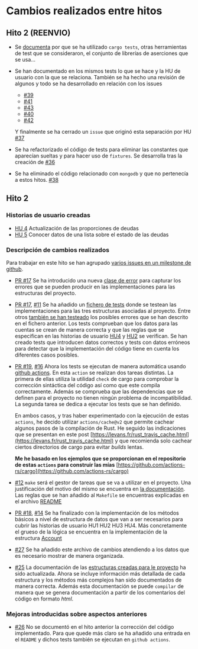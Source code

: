 # Cambios realizados entre hitos

## Hito 2 (REENVIO)

- Se [documenta](herramientas.md#herramienta-de-tests) por que se ha utilizado `cargo tests`, otras herramientas de test
  que se consideraron, el conjunto de librerías de aserciones que se usa...

- Se han documentado en los mismos tests lo que se hace y la HU de usuario con la que se relaciona. 
  También se ha hecho una revisión de algunos y todo se ha desarrollado en relación con los issues
  
  - [#39](https://github.com/yabirgb/bukhgalter/issues/39)
  - [#41](https://github.com/yabirgb/bukhgalter/issues/41)
  - [#43](https://github.com/yabirgb/bukhgalter/issues/43)
  - [#40](https://github.com/yabirgb/bukhgalter/issues/40)
  - [#42](https://github.com/yabirgb/bukhgalter/issues/42)

  Y finalmente se ha cerrado un `issue` que originó esta separación por HU [#37]((https://github.com/yabirgb/bukhgalter/issues/37))

- Se ha refactorizado el código de tests para eliminar las constantes que
  aparecían sueltas y para hacer uso de `fixtures`. Se desarrolla tras la creación de [#36](https://github.com/yabirgb/bukhgalter/issues/36)

- Se ha eliminado el código relacionado con `mongodb` y que no pertenecía a estos hitos. [#38](https://github.com/yabirgb/bukhgalter/issues/38)

## Hito 2

### Historias de usuario creadas

- [HU 4](https://github.com/yabirgb/bukhgalter/issues/15) Actualización de las proporciones de deudas
- [HU 5](https://github.com/yabirgb/bukhgalter/issues/28) Conocer datos de una lista sobre el estado de las deudas

### Descripción de cambios realizados

Para trabajar en este hito se han agrupado [varios issues en un milestone de github](https://github.com/yabirgb/bukhgalter/milestone/4?closed=1).

- [PR #17](https://github.com/yabirgb/bukhgalter/pull/17/files#diff-dfa4a9583bac7bc8fce6f734c62c90119f100176ea007dd898820618a274f02c) Se ha introducido una nueva [clase de error](https://github.com/yabirgb/bukhgalter/blob/master/src/db/errors.rs#L16) 
para capturar los errores que se pueden producir en las implementaciones para las estructuras del proyecto. 

- [PR #17](https://github.com/yabirgb/bukhgalter/pull/17), [#11](https://github.com/yabirgb/bukhgalter/issues/11) Se ha añadido un [fichero de tests](https://github.com/yabirgb/bukhgalter/blob/master/tests/test_models.rs) donde se testean las implementaciones para
  las tres estructuras asociadas al proyecto. Entre otros [también se han testeado](https://github.com/yabirgb/bukhgalter/blob/master/tests/test_models.rs#L292) los posibles errores que se han descrito en el fichero anterior. Los tests comprueban que los datos para las cuentas se crean de manera correcta y que las reglas que se especifican en las historias de usuario [HU4](https://github.com/yabirgb/bukhgalter/issues/15) y [HU2](https://github.com/yabirgb/bukhgalter/issues/9) se verifican. Se han creado tests que introducen datos correctos y tests con datos erróneos para detectar que la implementación del código tiene en cuenta los diferentes casos posibles. 

- [PR #19](https://github.com/yabirgb/bukhgalter/pull/19), [#16](https://github.com/yabirgb/bukhgalter/issues/16) Ahora los tests se
  ejecutan de manera automática usando 
  [github actions](https://github.com/yabirgb/bukhgalter/blob/master/.github/workflows/testing.yml).
  En esta `action` se realizan dos tareas distintas. La primera de ellas utiliza
  la utilidad `check` de cargo para comprobar la corrección sintáctica del
  código así como que este compila correctamente. Además se comprueba que las
  dependencias que se definen para el proyecto no tienen ningún problema de
  incompatibilidad. La segunda tarea se dedica a ejecutar los tests que se han
  definido.

  En ambos casos, y tras haber experimentado con la ejecución de estas `actions`,
  he decido utilizar `actions/cache@v2` que permite cachear algunos pasos de la
  compilación de Rust. He seguido las indicaciones que se presentan en este post
  [https://levans.fr/rust_travis_cache.html](https://levans.fr/rust_travis_cache.html)
  y que recomienda solo cachear ciertos directorios de cargo para evitar _builds_ lentas.

  **Me he basado en los ejemplos que se proporcionan en el repositorio de estas `actions`
  para construir las mías** [https://github.com/actions-rs/cargo](https://github.com/actions-rs/cargo)

- [#12](https://github.com/yabirgb/bukhgalter/issues/12) `make` será el gestor de tareas que se va a utilizar en el proyecto. Una
  justificación del motivo del mismo se encuentra en [la documentación](https://github.com/yabirgb/bukhgalter/blob/master/docs/herramientas.md). Las reglas que se han añadido al `Makefile` se encuentras explicadas en el archivo [README](https://github.com/yabirgb/bukhgalter#iniciar-el-proyecto)

- [PR #18](https://github.com/yabirgb/bukhgalter/pull/18), [#14](https://github.com/yabirgb/bukhgalter/issues/14) Se ha finalizado con
  la implementación de los métodos básicos a nivel de estructura de datos que
  van a ser necesarios para cubrir las historias de usuario HU1 HU2 HU3 HU4. Más
  concretamente el grueso de la lógica se encuentra en la implementación de la
  estructura
  [Account](https://github.com/yabirgb/bukhgalter/blob/master/src/db/models.rs#L83)

- [#27](https://github.com/yabirgb/bukhgalter/issues/27) Se ha añadido este
  archivo de cambios atendiendo a los datos que es necesario mostrar de manera organizada.

- [#25](https://github.com/yabirgb/bukhgalter/issues/25) La documentación de las [estructuras creadas para le proyecto](https://github.com/yabirgb/bukhgalter/blob/master/src/db/models.rs)
  ha sido actualizada. Ahora se incluye información más detallada de cada estructura y los métodos más complejos han sido documentados de manera correcta. Además esta documentación se puede 
  `compilar` de manera que se genera documentación a partir de los comentarios del código en formato _html_.

### Mejoras introducidas sobre aspectos anteriores

- [#26](https://github.com/yabirgb/bukhgalter/issues/26) No se documentó en el
  hito anterior la corrección del código implementado. Para que quede más claro
  se ha añadido una entrada en el `README` y dichos tests también se ejecutan en 
  `github actions`.
